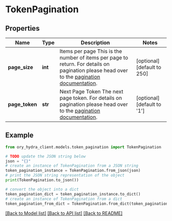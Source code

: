 # TokenPagination


## Properties

Name | Type | Description | Notes
------------ | ------------- | ------------- | -------------
**page_size** | **int** | Items per page  This is the number of items per page to return. For details on pagination please head over to the [pagination documentation](https://www.ory.sh/docs/ecosystem/api-design#pagination). | [optional] [default to 250]
**page_token** | **str** | Next Page Token  The next page token. For details on pagination please head over to the [pagination documentation](https://www.ory.sh/docs/ecosystem/api-design#pagination). | [optional] [default to '1']

## Example

```python
from ory_hydra_client.models.token_pagination import TokenPagination

# TODO update the JSON string below
json = "{}"
# create an instance of TokenPagination from a JSON string
token_pagination_instance = TokenPagination.from_json(json)
# print the JSON string representation of the object
print(TokenPagination.to_json())

# convert the object into a dict
token_pagination_dict = token_pagination_instance.to_dict()
# create an instance of TokenPagination from a dict
token_pagination_from_dict = TokenPagination.from_dict(token_pagination_dict)
```
[[Back to Model list]](../README.md#documentation-for-models) [[Back to API list]](../README.md#documentation-for-api-endpoints) [[Back to README]](../README.md)


